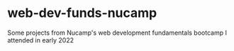 # web-dev-funds-nucamp
Some projects from Nucamp's web development fundamentals bootcamp I attended in early 2022

